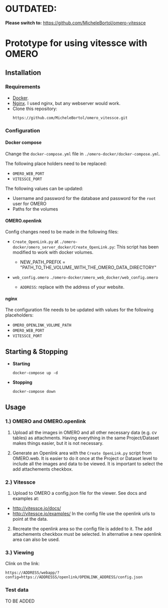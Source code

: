 # OUTDATED:
**Please switch to:** https://github.com/MicheleBortol/omero-vitessce


















# Prototype for using vitessce with OMERO

## Installation
### Requirements
- [Docker](https://docs.docker.com/).
- [Nginx](https://docs.nginx.com/nginx/admin-guide/installing-nginx/installing-nginx-open-source/). I used nginx, but any webserver would work.
- Clone this repository:
  ```
  https://github.com/MicheleBortol/omero_vitessce.git
  ```
  
### Configuration
#### Docker compose
Change the `docker-compose.yml` file in `./omero-docker/docker-compose.yml`.

The following place holders need to be replaced:
- `OMERO_WEB_PORT`
- `VITESSCE_PORT`
  
The following values can be updated:
- Username and password for the database and password for the `root` user for OMERO
- Paths for the volumes
  
#### OMERO.openlink
Config changes need to be made in the following files:
- `Create_OpenLink.py` at `./omero-docker/omero_server_docker/Create_OpenLink.py`:
  This script has been modified to work with docker volumes.
  + NEW_PATH_PREFIX = "PATH_TO_THE_VOLUME_WITH_THE_OMERO_DATA_DIRECTORY"
  
- `web_config.omero` `./omero-docker/omero_web_docker/web_config.omero`
  + `ADDRESS`: replace with the address of your website.
    
#### nginx
The configuration file needs to be updated with values for the following placeholders:
- `OMERO_OPENLINK_VOLUME_PATH`
- `OMERO_WEB_PORT`
- `VITESSCE_PORT`

## Starting & Stopping
- **Starting**
  ```
  docker-compose up -d
  ``` 
- **Stopping**
  ```
  docker-compose down
  ``` 

## Usage

### 1.) OMERO and OMERO.openlink
1) Upload all the images in OMERO and all other necessary data (e.g. cv tables) as attachments.
Having everything in the same Project/Dataset makes things easier, but it is not necessary.

2) Generate an Openlink area with the `Create OpenLink.py` script from OMERO.web. It is easier to do it once at the Project or Dataset level
   to include all the images and data to be viewed. It is important to select the add attachements checkbox.

### 2.) Vitessce
1) Upload to OMERO a config.json file for the viewer. See docs and examples at:
- http://vitessce.io/docs/
- http://vitessce.io/examples/
In the config file use the openlink urls to point at the data.

2) Recreate the openlink area so the config file is added to it. The add attachements checkbox must be selected.
   In alternative a new openlink area can also be used.

### 3.) Viewing
Clink on the link:
```
https://ADDRESS/webapp/?config=https://ADDRESSS/openlink/OPENLINK_ADDRESS/config.json
```

### Test data
TO BE ADDED
